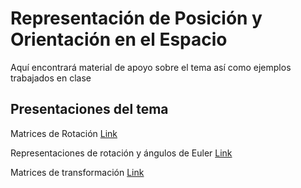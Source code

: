 # Representación de Posición y Orientación en el Espacio

Aquí encontrará material de apoyo sobre el tema así como ejemplos trabajados en clase

## Presentaciones del tema

Matrices de Rotación [Link](../Presentaciones%20-%20Alexandra%20Velasco/1%20Cinematica_%20matrices%20de%20rotacion.pptx)

Representaciones de rotación y ángulos de Euler [Link](../Presentaciones%20-%20Alexandra%20Velasco/2%20Representacion%20de%20rotaciones%20-composicio%CC%81n%20y%20angulos%20de%20euler.pptx)

Matrices de transformación [Link](../Presentaciones%20-%20Alexandra%20Velasco/3%20Cinematica%20matrices%20de%20transformacion.pptx)